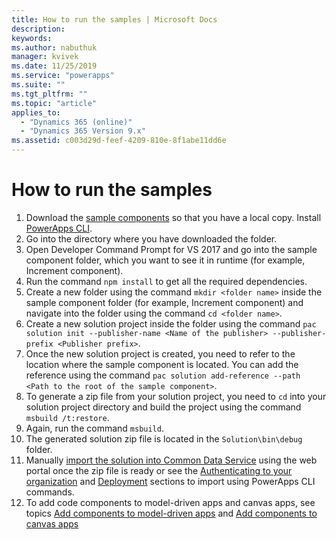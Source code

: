 ```yaml
---
title: How to run the samples | Microsoft Docs
description: 
keywords:
ms.author: nabuthuk
manager: kvivek
ms.date: 11/25/2019
ms.service: "powerapps"
ms.suite: ""
ms.tgt_pltfrm: ""
ms.topic: "article"
applies_to: 
  - "Dynamics 365 (online)"
  - "Dynamics 365 Version 9.x"
ms.assetid: c003d29d-feef-4209-810e-8f1abe11dd6e
---
```


# How to run the samples

1. Download the [sample components](https://go.microsoft.com/fwlink/?linkid=2088525) so that you have a local copy. Install [PowerApps CLI](https://aka.ms/PowerAppsCLI).
2. Go into the directory where you have downloaded the folder. 
3. Open Developer Command Prompt for VS 2017 and go into the sample component folder, which you want to see it in runtime (for example, Increment component).
4. Run the command `npm install` to get all the required dependencies.
5. Create a new folder using the command `mkdir <folder name>` inside the sample component folder (for example, Increment component) and navigate into the folder using the command `cd <folder name>`. 
6. Create a new solution project inside the folder using the command `pac solution init --publisher-name <Name of the publisher> --publisher-prefix <Publisher prefix>`.
7. Once the new solution project is created, you need to refer to the location where the sample component is located. You can add the reference using the command `pac solution add-reference --path <Path to the root of the sample component>`.
8. To generate a zip file from your solution project, you need to `cd` into your solution project directory and build the project using the command `msbuild /t:restore`.
9. Again, run the command `msbuild`.
10. The generated solution zip file is located in the `Solution\bin\debug` folder.
11. Manually [import the solution into Common Data Service](https://docs.microsoft.com/dynamics365/customer-engagement/customize/import-update-upgrade-solution) using the web portal once the zip file is ready or see the [Authenticating to your organization](https://docs.microsoft.com/powerapps/developer/component-framework/import-custom-controls#authenticating-to-your-organization) and [Deployment](https://docs.microsoft.com/powerapps/developer/component-framework/import-custom-controls#deploying-code-components) sections to import using PowerApps CLI commands.
12. To add code components to model-driven apps and canvas apps, see topics [Add components to model-driven apps](https://docs.microsoft.com/powerapps/developer/component-framework/add-custom-controls-to-a-field-or-entity) and [Add components to canvas apps](https://docs.microsoft.com/powerapps/developer/component-framework/component-framework-for-canvas-apps#add-components-to-a-canvas-app)
